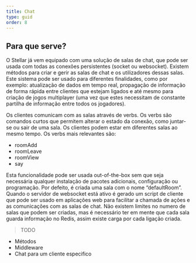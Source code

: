 ```yaml
---
title: Chat
type: guid
order: 8
---
```


## Para que serve?

O Stellar já vem equipado com uma solução de salas de chat, que pode ser usada com todas as conexões persistentes (socket ou websocket). Existem métodos para criar e gerir as salas de chat e os utilizadores dessas salas. Este sistema pode ser usado para diferentes finalidades, como por exemplo: atualização de dados em tempo real, propagação de informação de forma rápida entre clientes que estejam ligados e até mesmo para criação de jogos multiplayer (uma vez que estes necessitam de constante partilha de informação entre todos os jogadores).Os clientes comunicam com as salas através de verbs. Os verbs são comandos curtos que permitem alterar o estado da conexão, como juntar-se ou sair de uma sala. Os clientes podem estar em diferentes salas ao mesmo tempo. Os verbs mais relevantes são:* roomAdd* roomLeave* roomView* sayEsta funcionalidade pode ser usada out-of-the-box sem que seja necessária qualquer instalação de pacotes adicionais, configuração ou programação. Por defeito, é criada uma sala com o nome “defaultRoom”. Quando o servidor de websocket está ativo é gerado um script de cliente que pode ser usado em aplicações web para facilitar a chamada de ações e as comunicações com as salas de chat.Não existem limites no numero de salas que podem ser criadas, mas é necessário ter em mente que cada sala guarda informação no Redis, assim existe carga por cada ligação criada.

> TODO
 * Métodos
 * Middleware
 * Chat para um cliente especifico
